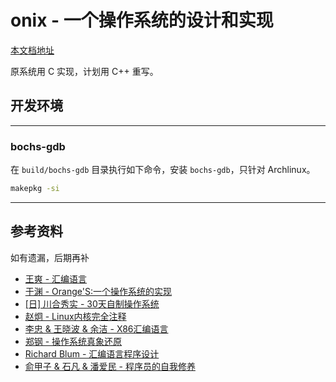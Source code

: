 # onix - 一个操作系统的设计和实现

[本文档地址](https://github.com/StevenBaby/onix)

原系统用 C 实现，计划用 C++ 重写。

## 开发环境

---

### bochs-gdb

在 `build/bochs-gdb` 目录执行如下命令，安装 `bochs-gdb`，只针对 Archlinux。

```sh
makepkg -si
```

---

## 参考资料

如有遗漏，后期再补

- [王爽 - 汇编语言](https://book.douban.com/subject/3037562/)
- [于渊 - Orange'S:一个操作系统的实现](https://book.douban.com/subject/3735649/)
- [[日] 川合秀实 - 30天自制操作系统](https://book.douban.com/subject/11530329/)
- [赵炯 - Linux内核完全注释](https://book.douban.com/subject/1231236/)
- [李忠 & 王晓波 & 余洁 - X86汇编语言](https://book.douban.com/subject/20492528/)
- [郑钢 - 操作系统真象还原](https://book.douban.com/subject/26745156/)
- [Richard Blum - 汇编语言程序设计](https://book.douban.com/subject/1446250/)
- [俞甲子 & 石凡 & 潘爱民 - 程序员的自我修养](https://book.douban.com/subject/3652388/)

